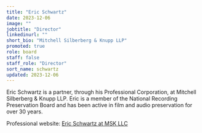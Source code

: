 ```yaml
---
title: "Eric Schwartz"
date: 2023-12-06
image: ""
jobtitle: "Director"
linkedinurl: ""
short_bio: "Mitchell Silberberg & Knupp LLP"
promoted: true
role: board
staff: false
staff_role: "Director"
sort_name: schwartz
updated: 2023-12-06
---
```


Eric Schwartz is a partner, through his Professional Corporation, at
Mitchell Silberberg & Knupp LLP. Eric is a member of the National
Recording Preservation Board and has been active in film and audio
preservation for over 30 years.

Professional website: [Eric Schwartz at MSK LLC](https://www.msk.com/attorneys-Eric_Schwartz)